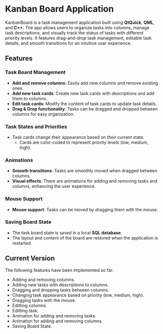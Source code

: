 # Kanban Board Application

KanbanBoard is a task management application built using **QtQuick**, **QML**, and **C++**. The app allows users to organize tasks into columns, manage task descriptions, and visually track the status of tasks with different priority levels. It features drag-and-drop task management, editable task details, and smooth transitions for an intuitive user experience.

## Features

### Task Board Management
- **Add and remove columns**: Easily add new columns and remove existing ones.
- **Add new task cards**: Create new task cards with descriptions and add them to columns.
- **Edit task cards**: Modify the content of task cards to update task details.
- **Drag & Drop functionality**: Tasks can be dragged and dropped between columns for easy organization.

### Task States and Priorities
- Task cards change their appearance based on their current state.
  - Cards are color-coded to represent priority levels (low, medium, high).

### Animations
- **Smooth transitions**: Tasks are smoothly moved when dragged between columns.
- **Visual effects**: There are animations for adding and removing tasks and columns, enhancing the user experience.

### Mouse Support
- **Mouse support**: Tasks can be moved by dragging them with the mouse.

### Saving Board State
- The task board state is saved in a local **SQL database**.
- The layout and content of the board are restored when the application is restarted.

## Current Version

The following features have been implemented so far:
- Adding and removing columns.
- Adding new tasks with descriptions to columns.
- Dragging and dropping tasks between columns.
- Changing task appearance based on priority (low, medium, high).
- Dragging tasks with the mouse.
- Editting columns.
- Editting task.
- Animation for adding and removing tasks.
- Animation for adding and removing columns.
- Saving Board State.
